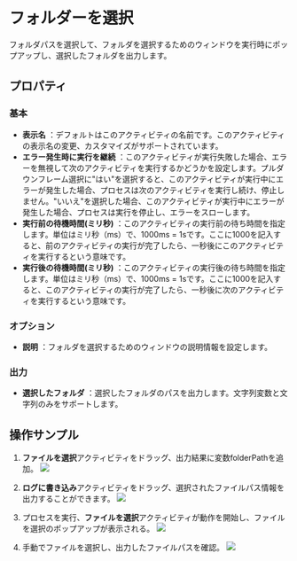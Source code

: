 # フォルダーを選択

フォルダパスを選択して、フォルダを選択するためのウィンドウを実行時にポップアップし、選択したフォルダを出力します。

## プロパティ

### 基本

- **表示名** ：デフォルトはこのアクティビティの名前です。このアクティビティの表示名の変更、カスタマイズがサポートされています。
- **エラー発生時に実行を継続** ：このアクティビティが実行失敗した場合、エラーを無視して次のアクティビティを実行するかどうかを設定します。プルダウンフレーム選択に"はい"を選択すると、このアクティビティが実行中にエラーが発生した場合、プロセスは次のアクティビティを実行し続け、停止しません。"いいえ"を選択した場合、このアクティビティが実行中にエラーが発生した場合、プロセスは実行を停止し、エラーをスローします。
- **実行前の待機時間(ミリ秒)** ：このアクティビティの実行前の待ち時間を指定します。単位はミリ秒（ms）で、1000ms = 1sです。ここに1000を記入すると、前のアクティビティの実行が完了したら、一秒後にこのアクティビティを実行するという意味です。
- **実行後の待機時間(ミリ秒)** ：このアクティビティの実行後の待ち時間を指定します。単位はミリ秒（ms）で、1000ms = 1sです。ここに1000を記入すると、このアクティビティの実行が完了したら、一秒後に次のアクティビティを実行するという意味です。

### オプション

- **説明** ：フォルダを選択するためのウィンドウの説明情報を設定します。

### 出力

- **選択したフォルダ** ：選択したフォルダのパスを出力します。文字列変数と文字列のみをサポートします。

## 操作サンプル
1. **ファイルを選択**アクティビティをドラッグ、出力結果に変数folderPathを追加。
![](https://docimages.blob.core.chinacloudapi.cn/images/Activities/selectFolder.png)

2. **ログに書き込み**アクティビティをドラッグ、選択されたファイルパス情報を出力することができます。
![](https://docimages.blob.core.chinacloudapi.cn/images/Activities/selectFolder-2.png)

3. プロセスを実行、**ファイルを選択**アクティビティが動作を開始し、ファイルを選択のポップアップが表示される。
![](https://docimages.blob.core.chinacloudapi.cn/images/Activities/selectFolder-3.png)

4. 手動でファイルを選択し、出力したファイルパスを確認。
![](https://docimages.blob.core.chinacloudapi.cn/images/Activities/selectFolder-4.png)



